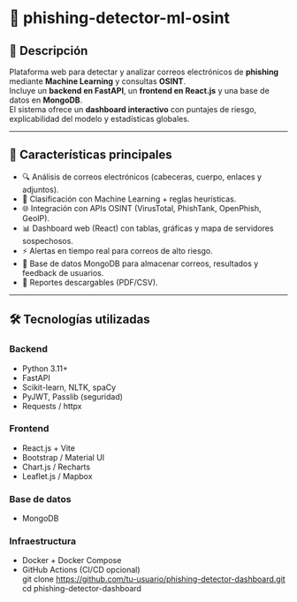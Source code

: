 # 📧 phishing-detector-ml-osint

## 📌 Descripción
Plataforma web para detectar y analizar correos electrónicos de **phishing** mediante **Machine Learning** y consultas **OSINT**.  
Incluye un **backend en FastAPI**, un **frontend en React.js** y una base de datos en **MongoDB**.  
El sistema ofrece un **dashboard interactivo** con puntajes de riesgo, explicabilidad del modelo y estadísticas globales.  

---

## 🚀 Características principales
- 🔍 Análisis de correos electrónicos (cabeceras, cuerpo, enlaces y adjuntos).  
- 🤖 Clasificación con Machine Learning + reglas heurísticas.  
- 🌐 Integración con APIs OSINT (VirusTotal, PhishTank, OpenPhish, GeoIP).  
- 📊 Dashboard web (React) con tablas, gráficas y mapa de servidores sospechosos.  
- ⚡ Alertas en tiempo real para correos de alto riesgo.  
- 📂 Base de datos MongoDB para almacenar correos, resultados y feedback de usuarios.  
- 📑 Reportes descargables (PDF/CSV).  

---

## 🛠️ Tecnologías utilizadas
### Backend
- Python 3.11+  
- FastAPI  
- Scikit-learn, NLTK, spaCy  
- PyJWT, Passlib (seguridad)  
- Requests / httpx  

### Frontend
- React.js + Vite  
- Bootstrap / Material UI  
- Chart.js / Recharts  
- Leaflet.js / Mapbox  

### Base de datos
- MongoDB  

### Infraestructura
- Docker + Docker Compose  
- GitHub Actions (CI/CD opcional)  
git clone https://github.com/tu-usuario/phishing-detector-dashboard.git
cd phishing-detector-dashboard
